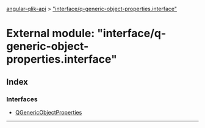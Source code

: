[angular-qlik-api](../README.md) > ["interface/q-generic-object-properties.interface"](../modules/_interface_q_generic_object_properties_interface_.md)

# External module: "interface/q-generic-object-properties.interface"

## Index

### Interfaces

* [QGenericObjectProperties](../interfaces/_interface_q_generic_object_properties_interface_.qgenericobjectproperties.md)

---

